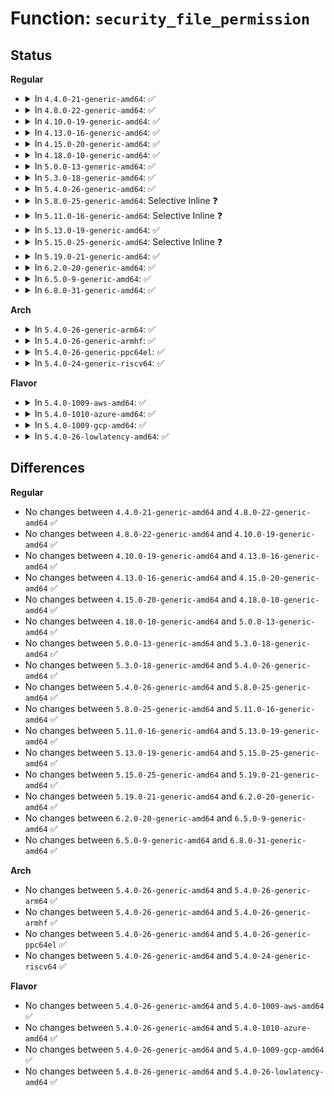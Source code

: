 # Function: <code>security_file_permission</code>

## Status
<b>Regular</b>
<ul>
<li>
<details>
<summary>In <code>4.4.0-21-generic-amd64</code>: ✅</summary>

```c
int security_file_permission(struct file * file, int mask)
```

```json
{
  "name": "security_file_permission",
  "collision_type": "Unique Global",
  "inline_type": "No",
  "funcs": [
    {
      "addr": 18446744071582239200,
      "name": "security_file_permission",
      "external": true,
      "loc": "security/security.c:737",
      "file": "security/security.c",
      "inline": "seen, unknown",
      "caller_inline": [],
      "caller_func": [
        "fs/open.c:vfs_fallocate",
        "fs/read_write.c:rw_verify_area",
        "fs/readdir.c:iterate_dir"
      ]
    }
  ],
  "symbols": [
    {
      "addr": 18446744071582239200,
      "name": "security_file_permission",
      "section": ".text",
      "bind": "STB_GLOBAL",
      "size": 185
    }
  ]
}
```
</details>
</li>
<li>
<details>
<summary>In <code>4.8.0-22-generic-amd64</code>: ✅</summary>

```c
int security_file_permission(struct file * file, int mask)
```

```json
{
  "name": "security_file_permission",
  "collision_type": "Unique Global",
  "inline_type": "No",
  "funcs": [
    {
      "addr": 18446744071582457872,
      "name": "security_file_permission",
      "external": true,
      "loc": "security/security.c:759",
      "file": "security/security.c",
      "inline": "seen, unknown",
      "caller_inline": [],
      "caller_func": [
        "fs/open.c:vfs_fallocate",
        "fs/read_write.c:clone_verify_area",
        "fs/read_write.c:rw_verify_area",
        "fs/readdir.c:iterate_dir",
        "fs/readdir.c:iterate_dir"
      ]
    }
  ],
  "symbols": [
    {
      "addr": 18446744071582457872,
      "name": "security_file_permission",
      "section": ".text",
      "bind": "STB_GLOBAL",
      "size": 185
    }
  ]
}
```
</details>
</li>
<li>
<details>
<summary>In <code>4.10.0-19-generic-amd64</code>: ✅</summary>

```c
int security_file_permission(struct file * file, int mask)
```

```json
{
  "name": "security_file_permission",
  "collision_type": "Unique Global",
  "inline_type": "No",
  "funcs": [
    {
      "addr": 18446744071582550336,
      "name": "security_file_permission",
      "external": true,
      "loc": "security/security.c:780",
      "file": "security/security.c",
      "inline": "seen, unknown",
      "caller_inline": [],
      "caller_func": [
        "fs/open.c:vfs_fallocate",
        "fs/read_write.c:clone_verify_area",
        "fs/read_write.c:rw_verify_area",
        "fs/readdir.c:iterate_dir",
        "fs/readdir.c:iterate_dir"
      ]
    }
  ],
  "symbols": [
    {
      "addr": 18446744071582550336,
      "name": "security_file_permission",
      "section": ".text",
      "bind": "STB_GLOBAL",
      "size": 178
    }
  ]
}
```
</details>
</li>
<li>
<details>
<summary>In <code>4.13.0-16-generic-amd64</code>: ✅</summary>

```c
int security_file_permission(struct file * file, int mask)
```

```json
{
  "name": "security_file_permission",
  "collision_type": "Unique Global",
  "inline_type": "No",
  "funcs": [
    {
      "addr": 18446744071582636144,
      "name": "security_file_permission",
      "external": true,
      "loc": "security/security.c:1385",
      "file": "security/security.c",
      "inline": "seen, unknown",
      "caller_inline": [],
      "caller_func": [
        "fs/open.c:vfs_fallocate",
        "fs/read_write.c:clone_verify_area",
        "fs/read_write.c:rw_verify_area",
        "fs/readdir.c:iterate_dir",
        "fs/readdir.c:iterate_dir"
      ]
    }
  ],
  "symbols": [
    {
      "addr": 18446744071582636144,
      "name": "security_file_permission",
      "section": ".text",
      "bind": "STB_GLOBAL",
      "size": 178
    }
  ]
}
```
</details>
</li>
<li>
<details>
<summary>In <code>4.15.0-20-generic-amd64</code>: ✅</summary>

```c
int security_file_permission(struct file * file, int mask)
```

```json
{
  "name": "security_file_permission",
  "collision_type": "Unique Global",
  "inline_type": "No",
  "funcs": [
    {
      "addr": 18446744071582789968,
      "name": "security_file_permission",
      "external": true,
      "loc": "security/security.c:1334",
      "file": "security/security.c",
      "inline": "seen, unknown",
      "caller_inline": [],
      "caller_func": [
        "fs/open.c:vfs_fallocate",
        "fs/read_write.c:clone_verify_area",
        "fs/read_write.c:rw_verify_area",
        "fs/readdir.c:iterate_dir",
        "fs/readdir.c:iterate_dir"
      ]
    }
  ],
  "symbols": [
    {
      "addr": 18446744071582789968,
      "name": "security_file_permission",
      "section": ".text",
      "bind": "STB_GLOBAL",
      "size": 184
    }
  ]
}
```
</details>
</li>
<li>
<details>
<summary>In <code>4.18.0-10-generic-amd64</code>: ✅</summary>

```c
int security_file_permission(struct file * file, int mask)
```

```json
{
  "name": "security_file_permission",
  "collision_type": "Unique Global",
  "inline_type": "No",
  "funcs": [
    {
      "addr": 18446744071582989600,
      "name": "security_file_permission",
      "external": true,
      "loc": "security/security.c:876",
      "file": "security/security.c",
      "inline": "seen, unknown",
      "caller_inline": [],
      "caller_func": [
        "fs/open.c:vfs_fallocate",
        "fs/read_write.c:clone_verify_area",
        "fs/read_write.c:rw_verify_area",
        "fs/readdir.c:iterate_dir",
        "fs/readdir.c:iterate_dir"
      ]
    }
  ],
  "symbols": [
    {
      "addr": 18446744071582989600,
      "name": "security_file_permission",
      "section": ".text",
      "bind": "STB_GLOBAL",
      "size": 172
    }
  ]
}
```
</details>
</li>
<li>
<details>
<summary>In <code>5.0.0-13-generic-amd64</code>: ✅</summary>

```c
int security_file_permission(struct file * file, int mask)
```

```json
{
  "name": "security_file_permission",
  "collision_type": "Unique Global",
  "inline_type": "No",
  "funcs": [
    {
      "addr": 18446744071583101520,
      "name": "security_file_permission",
      "external": true,
      "loc": "security/security.c:1397",
      "file": "security/security.c",
      "inline": "seen, unknown",
      "caller_inline": [],
      "caller_func": [
        "fs/open.c:vfs_fallocate",
        "fs/read_write.c:remap_verify_area",
        "fs/read_write.c:rw_verify_area",
        "fs/readdir.c:iterate_dir",
        "fs/readdir.c:iterate_dir"
      ]
    }
  ],
  "symbols": [
    {
      "addr": 18446744071583101520,
      "name": "security_file_permission",
      "section": ".text",
      "bind": "STB_GLOBAL",
      "size": 236
    }
  ]
}
```
</details>
</li>
<li>
<details>
<summary>In <code>5.3.0-18-generic-amd64</code>: ✅</summary>

```c
int security_file_permission(struct file * file, int mask)
```

```json
{
  "name": "security_file_permission",
  "collision_type": "Unique Global",
  "inline_type": "No",
  "funcs": [
    {
      "addr": 18446744071583286864,
      "name": "security_file_permission",
      "external": true,
      "loc": "security/security.c:1416",
      "file": "security/security.c",
      "inline": "seen, unknown",
      "caller_inline": [],
      "caller_func": [
        "fs/open.c:vfs_fallocate",
        "fs/read_write.c:remap_verify_area",
        "fs/read_write.c:rw_verify_area",
        "fs/readdir.c:iterate_dir",
        "fs/readdir.c:iterate_dir"
      ]
    }
  ],
  "symbols": [
    {
      "addr": 18446744071583286864,
      "name": "security_file_permission",
      "section": ".text",
      "bind": "STB_GLOBAL",
      "size": 278
    }
  ]
}
```
</details>
</li>
<li>
<details>
<summary>In <code>5.4.0-26-generic-amd64</code>: ✅</summary>

```c
int security_file_permission(struct file * file, int mask)
```

```json
{
  "name": "security_file_permission",
  "collision_type": "Unique Global",
  "inline_type": "No",
  "funcs": [
    {
      "addr": 18446744071583392208,
      "name": "security_file_permission",
      "external": true,
      "loc": "security/security.c:1456",
      "file": "security/security.c",
      "inline": "seen, unknown",
      "caller_inline": [],
      "caller_func": [
        "fs/open.c:vfs_fallocate",
        "fs/read_write.c:remap_verify_area",
        "fs/read_write.c:rw_verify_area",
        "fs/readdir.c:iterate_dir",
        "fs/readdir.c:iterate_dir"
      ]
    }
  ],
  "symbols": [
    {
      "addr": 18446744071583392208,
      "name": "security_file_permission",
      "section": ".text",
      "bind": "STB_GLOBAL",
      "size": 267
    }
  ]
}
```
</details>
</li>
<li>
<details>
<summary>In <code>5.8.0-25-generic-amd64</code>: Selective Inline ❓</summary>

```c
int security_file_permission(struct file * file, int mask)
```

```json
{
  "name": "security_file_permission",
  "collision_type": "Unique Global",
  "inline_type": "Selective",
  "funcs": [
    {
      "addr": 18446744071583731152,
      "name": "security_file_permission",
      "external": true,
      "loc": "security/security.c:1626",
      "file": "security/security.c",
      "inline": "not declared, inlined",
      "caller_inline": [],
      "caller_func": [
        "fs/open.c:vfs_fallocate",
        "fs/read_write.c:remap_verify_area",
        "fs/read_write.c:rw_verify_area",
        "fs/readdir.c:iterate_dir",
        "fs/readdir.c:iterate_dir"
      ]
    }
  ],
  "symbols": [
    {
      "addr": 18446744071583731152,
      "name": "security_file_permission",
      "section": ".text",
      "bind": "STB_GLOBAL",
      "size": 347
    }
  ]
}
```
</details>
</li>
<li>
<details>
<summary>In <code>5.11.0-16-generic-amd64</code>: Selective Inline ❓</summary>

```c
int security_file_permission(struct file * file, int mask)
```

```json
{
  "name": "security_file_permission",
  "collision_type": "Unique Global",
  "inline_type": "Selective",
  "funcs": [
    {
      "addr": 18446744071583851472,
      "name": "security_file_permission",
      "external": true,
      "loc": "security/security.c:1628",
      "file": "security/security.c",
      "inline": "not declared, inlined",
      "caller_inline": [],
      "caller_func": [
        "fs/open.c:vfs_fallocate",
        "fs/read_write.c:rw_verify_area",
        "fs/readdir.c:iterate_dir",
        "fs/readdir.c:iterate_dir",
        "fs/remap_range.c:remap_verify_area"
      ]
    }
  ],
  "symbols": [
    {
      "addr": 18446744071583851472,
      "name": "security_file_permission",
      "section": ".text",
      "bind": "STB_GLOBAL",
      "size": 338
    }
  ]
}
```
</details>
</li>
<li>
<details>
<summary>In <code>5.13.0-19-generic-amd64</code>: ✅</summary>

```c
int security_file_permission(struct file * file, int mask)
```

```json
{
  "name": "security_file_permission",
  "collision_type": "Unique Global",
  "inline_type": "No",
  "funcs": [
    {
      "addr": 18446744071583882672,
      "name": "security_file_permission",
      "external": true,
      "loc": "security/security.c:1679",
      "file": "security/security.c",
      "inline": "seen, unknown",
      "caller_inline": [],
      "caller_func": [
        "fs/open.c:vfs_fallocate",
        "fs/read_write.c:kernel_read",
        "fs/readdir.c:iterate_dir",
        "fs/readdir.c:iterate_dir",
        "fs/remap_range.c:vfs_dedupe_file_range",
        "fs/remap_range.c:do_clone_file_range",
        "fs/remap_range.c:do_clone_file_range"
      ]
    }
  ],
  "symbols": [
    {
      "addr": 18446744071583882672,
      "name": "security_file_permission",
      "section": ".text",
      "bind": "STB_GLOBAL",
      "size": 347
    }
  ]
}
```
</details>
</li>
<li>
<details>
<summary>In <code>5.15.0-25-generic-amd64</code>: Selective Inline ❓</summary>

```c
int security_file_permission(struct file * file, int mask)
```

```json
{
  "name": "security_file_permission",
  "collision_type": "Unique Global",
  "inline_type": "Selective",
  "funcs": [
    {
      "addr": 18446744071584241504,
      "name": "security_file_permission",
      "external": true,
      "loc": "security/security.c:1686",
      "file": "security/security.c",
      "inline": "not declared, inlined",
      "caller_inline": [],
      "caller_func": [
        "fs/open.c:vfs_fallocate",
        "fs/read_write.c:kernel_read",
        "fs/readdir.c:iterate_dir",
        "fs/readdir.c:iterate_dir",
        "fs/remap_range.c:vfs_dedupe_file_range",
        "fs/remap_range.c:do_clone_file_range",
        "fs/remap_range.c:do_clone_file_range"
      ]
    }
  ],
  "symbols": [
    {
      "addr": 18446744071584241504,
      "name": "security_file_permission",
      "section": ".text",
      "bind": "STB_GLOBAL",
      "size": 85
    }
  ]
}
```
</details>
</li>
<li>
<details>
<summary>In <code>5.19.0-21-generic-amd64</code>: ✅</summary>

```c
int security_file_permission(struct file * file, int mask)
```

```json
{
  "name": "security_file_permission",
  "collision_type": "Unique Global",
  "inline_type": "No",
  "funcs": [
    {
      "addr": 18446744071584855936,
      "name": "security_file_permission",
      "external": true,
      "loc": "security/security.c:1692",
      "file": "security/security.c",
      "inline": "seen, unknown",
      "caller_inline": [],
      "caller_func": [
        "fs/open.c:vfs_fallocate",
        "fs/read_write.c:kernel_read",
        "fs/readdir.c:iterate_dir",
        "fs/readdir.c:iterate_dir",
        "fs/remap_range.c:vfs_dedupe_file_range",
        "fs/remap_range.c:do_clone_file_range",
        "fs/remap_range.c:do_clone_file_range"
      ]
    }
  ],
  "symbols": [
    {
      "addr": 18446744071584855936,
      "name": "security_file_permission",
      "section": ".text",
      "bind": "STB_GLOBAL",
      "size": 110
    }
  ]
}
```
</details>
</li>
<li>
<details>
<summary>In <code>6.2.0-20-generic-amd64</code>: ✅</summary>

```c
int security_file_permission(struct file * file, int mask)
```

```json
{
  "name": "security_file_permission",
  "collision_type": "Unique Global",
  "inline_type": "No",
  "funcs": [
    {
      "addr": 18446744071585559904,
      "name": "security_file_permission",
      "external": true,
      "loc": "security/security.c:1733",
      "file": "security/security.c",
      "inline": "seen, unknown",
      "caller_inline": [],
      "caller_func": [
        "fs/open.c:vfs_fallocate",
        "fs/read_write.c:kernel_read",
        "fs/readdir.c:iterate_dir",
        "fs/readdir.c:iterate_dir",
        "fs/remap_range.c:vfs_dedupe_file_range",
        "fs/remap_range.c:do_clone_file_range",
        "fs/remap_range.c:do_clone_file_range"
      ]
    }
  ],
  "symbols": [
    {
      "addr": 18446744071585559904,
      "name": "security_file_permission",
      "section": ".text",
      "bind": "STB_GLOBAL",
      "size": 110
    }
  ]
}
```
</details>
</li>
<li>
<details>
<summary>In <code>6.5.0-9-generic-amd64</code>: ✅</summary>

```c
int security_file_permission(struct file * file, int mask)
```

```json
{
  "name": "security_file_permission",
  "collision_type": "Unique Global",
  "inline_type": "No",
  "funcs": [
    {
      "addr": 18446744071585790848,
      "name": "security_file_permission",
      "external": true,
      "loc": "security/security.c:2702",
      "file": "security/security.c",
      "inline": "seen, unknown",
      "caller_inline": [],
      "caller_func": [
        "fs/open.c:vfs_fallocate",
        "fs/read_write.c:kernel_read",
        "fs/readdir.c:iterate_dir",
        "fs/remap_range.c:vfs_dedupe_file_range",
        "fs/remap_range.c:do_clone_file_range",
        "fs/remap_range.c:do_clone_file_range"
      ]
    }
  ],
  "symbols": [
    {
      "addr": 18446744071585790848,
      "name": "security_file_permission",
      "section": ".text",
      "bind": "STB_GLOBAL",
      "size": 110
    }
  ]
}
```
</details>
</li>
<li>
<details>
<summary>In <code>6.8.0-31-generic-amd64</code>: ✅</summary>

```c
int security_file_permission(struct file * file, int mask)
```

```json
{
  "name": "security_file_permission",
  "collision_type": "Unique Global",
  "inline_type": "No",
  "funcs": [
    {
      "addr": 18446744071586038912,
      "name": "security_file_permission",
      "external": true,
      "loc": "security/security.c:2768",
      "file": "security/security.c",
      "inline": "seen, unknown",
      "caller_inline": [],
      "caller_func": [
        "fs/open.c:vfs_fallocate",
        "fs/read_write.c:rw_verify_area",
        "fs/readdir.c:iterate_dir"
      ]
    }
  ],
  "symbols": [
    {
      "addr": 18446744071586038912,
      "name": "security_file_permission",
      "section": ".text",
      "bind": "STB_GLOBAL",
      "size": 93
    }
  ]
}
```
</details>
</li>
</ul>
<b>Arch</b>
<ul>
<li>
<details>
<summary>In <code>5.4.0-26-generic-arm64</code>: ✅</summary>

```c
int security_file_permission(struct file * file, int mask)
```

```json
{
  "name": "security_file_permission",
  "collision_type": "Unique Global",
  "inline_type": "No",
  "funcs": [
    {
      "addr": 18446603336495143360,
      "name": "security_file_permission",
      "external": true,
      "loc": "security/security.c:1456",
      "file": "security/security.c",
      "inline": "seen, unknown",
      "caller_inline": [],
      "caller_func": [
        "fs/open.c:vfs_fallocate",
        "fs/read_write.c:remap_verify_area",
        "fs/read_write.c:rw_verify_area",
        "fs/readdir.c:iterate_dir",
        "fs/readdir.c:iterate_dir"
      ]
    }
  ],
  "symbols": [
    {
      "addr": 18446603336495143360,
      "name": "security_file_permission",
      "section": ".text",
      "bind": "STB_GLOBAL",
      "size": 300
    }
  ]
}
```
</details>
</li>
<li>
<details>
<summary>In <code>5.4.0-26-generic-armhf</code>: ✅</summary>

```c
int security_file_permission(struct file * file, int mask)
```

```json
{
  "name": "security_file_permission",
  "collision_type": "Unique Global",
  "inline_type": "No",
  "funcs": [
    {
      "addr": 3228531088,
      "name": "security_file_permission",
      "external": true,
      "loc": "security/security.c:1456",
      "file": "security/security.c",
      "inline": "seen, unknown",
      "caller_inline": [],
      "caller_func": [
        "fs/open.c:vfs_fallocate",
        "fs/read_write.c:remap_verify_area",
        "fs/read_write.c:rw_verify_area",
        "fs/readdir.c:iterate_dir",
        "fs/readdir.c:iterate_dir"
      ]
    }
  ],
  "symbols": [
    {
      "addr": 3228531088,
      "name": "security_file_permission",
      "section": ".text",
      "bind": "STB_GLOBAL",
      "size": 304
    }
  ]
}
```
</details>
</li>
<li>
<details>
<summary>In <code>5.4.0-26-generic-ppc64el</code>: ✅</summary>

```c
int security_file_permission(struct file * file, int mask)
```

```json
{
  "name": "security_file_permission",
  "collision_type": "Unique Global",
  "inline_type": "No",
  "funcs": [
    {
      "addr": 13835058055289062048,
      "name": "security_file_permission",
      "external": true,
      "loc": "security/security.c:1456",
      "file": "security/security.c",
      "inline": "seen, unknown",
      "caller_inline": [],
      "caller_func": [
        "fs/open.c:vfs_fallocate",
        "fs/read_write.c:remap_verify_area",
        "fs/read_write.c:rw_verify_area",
        "fs/readdir.c:iterate_dir",
        "fs/readdir.c:iterate_dir"
      ]
    }
  ],
  "symbols": [
    {
      "addr": 13835058055289062048,
      "name": "security_file_permission",
      "section": ".text",
      "bind": "STB_GLOBAL",
      "size": 452
    }
  ]
}
```
</details>
</li>
<li>
<details>
<summary>In <code>5.4.0-24-generic-riscv64</code>: ✅</summary>

```c
int security_file_permission(struct file * file, int mask)
```

```json
{
  "name": "security_file_permission",
  "collision_type": "Unique Global",
  "inline_type": "No",
  "funcs": [
    {
      "addr": 18446743936274392550,
      "name": "security_file_permission",
      "external": true,
      "loc": "security/security.c:1456",
      "file": "security/security.c",
      "inline": "seen, unknown",
      "caller_inline": [],
      "caller_func": [
        "fs/open.c:vfs_fallocate",
        "fs/read_write.c:remap_verify_area",
        "fs/read_write.c:rw_verify_area",
        "fs/readdir.c:iterate_dir",
        "fs/readdir.c:iterate_dir"
      ]
    }
  ],
  "symbols": [
    {
      "addr": 18446743936274392550,
      "name": "security_file_permission",
      "section": ".text",
      "bind": "STB_GLOBAL",
      "size": 236
    }
  ]
}
```
</details>
</li>
</ul>
<b>Flavor</b>
<ul>
<li>
<details>
<summary>In <code>5.4.0-1009-aws-amd64</code>: ✅</summary>

```c
int security_file_permission(struct file * file, int mask)
```

```json
{
  "name": "security_file_permission",
  "collision_type": "Unique Global",
  "inline_type": "No",
  "funcs": [
    {
      "addr": 18446744071583360944,
      "name": "security_file_permission",
      "external": true,
      "loc": "security/security.c:1456",
      "file": "security/security.c",
      "inline": "seen, unknown",
      "caller_inline": [],
      "caller_func": [
        "fs/open.c:vfs_fallocate",
        "fs/read_write.c:remap_verify_area",
        "fs/read_write.c:rw_verify_area",
        "fs/readdir.c:iterate_dir",
        "fs/readdir.c:iterate_dir"
      ]
    }
  ],
  "symbols": [
    {
      "addr": 18446744071583360944,
      "name": "security_file_permission",
      "section": ".text",
      "bind": "STB_GLOBAL",
      "size": 267
    }
  ]
}
```
</details>
</li>
<li>
<details>
<summary>In <code>5.4.0-1010-azure-amd64</code>: ✅</summary>

```c
int security_file_permission(struct file * file, int mask)
```

```json
{
  "name": "security_file_permission",
  "collision_type": "Unique Global",
  "inline_type": "No",
  "funcs": [
    {
      "addr": 18446744071583298048,
      "name": "security_file_permission",
      "external": true,
      "loc": "security/security.c:1456",
      "file": "security/security.c",
      "inline": "seen, unknown",
      "caller_inline": [],
      "caller_func": [
        "fs/open.c:vfs_fallocate",
        "fs/read_write.c:remap_verify_area",
        "fs/read_write.c:rw_verify_area",
        "fs/readdir.c:iterate_dir",
        "fs/readdir.c:iterate_dir"
      ]
    }
  ],
  "symbols": [
    {
      "addr": 18446744071583298048,
      "name": "security_file_permission",
      "section": ".text",
      "bind": "STB_GLOBAL",
      "size": 267
    }
  ]
}
```
</details>
</li>
<li>
<details>
<summary>In <code>5.4.0-1009-gcp-amd64</code>: ✅</summary>

```c
int security_file_permission(struct file * file, int mask)
```

```json
{
  "name": "security_file_permission",
  "collision_type": "Unique Global",
  "inline_type": "No",
  "funcs": [
    {
      "addr": 18446744071583344720,
      "name": "security_file_permission",
      "external": true,
      "loc": "security/security.c:1456",
      "file": "security/security.c",
      "inline": "seen, unknown",
      "caller_inline": [],
      "caller_func": [
        "fs/open.c:vfs_fallocate",
        "fs/read_write.c:remap_verify_area",
        "fs/read_write.c:rw_verify_area",
        "fs/readdir.c:iterate_dir",
        "fs/readdir.c:iterate_dir"
      ]
    }
  ],
  "symbols": [
    {
      "addr": 18446744071583344720,
      "name": "security_file_permission",
      "section": ".text",
      "bind": "STB_GLOBAL",
      "size": 267
    }
  ]
}
```
</details>
</li>
<li>
<details>
<summary>In <code>5.4.0-26-lowlatency-amd64</code>: ✅</summary>

```c
int security_file_permission(struct file * file, int mask)
```

```json
{
  "name": "security_file_permission",
  "collision_type": "Unique Global",
  "inline_type": "No",
  "funcs": [
    {
      "addr": 18446744071583439904,
      "name": "security_file_permission",
      "external": true,
      "loc": "security/security.c:1456",
      "file": "security/security.c",
      "inline": "seen, unknown",
      "caller_inline": [],
      "caller_func": [
        "fs/open.c:vfs_fallocate",
        "fs/read_write.c:remap_verify_area",
        "fs/read_write.c:rw_verify_area",
        "fs/readdir.c:iterate_dir",
        "fs/readdir.c:iterate_dir"
      ]
    }
  ],
  "symbols": [
    {
      "addr": 18446744071583439904,
      "name": "security_file_permission",
      "section": ".text",
      "bind": "STB_GLOBAL",
      "size": 267
    }
  ]
}
```
</details>
</li>
</ul>

## Differences
<b>Regular</b>
<ul>
<li>
No changes between <code>4.4.0-21-generic-amd64</code> and <code>4.8.0-22-generic-amd64</code> ✅
</li>
<li>
No changes between <code>4.8.0-22-generic-amd64</code> and <code>4.10.0-19-generic-amd64</code> ✅
</li>
<li>
No changes between <code>4.10.0-19-generic-amd64</code> and <code>4.13.0-16-generic-amd64</code> ✅
</li>
<li>
No changes between <code>4.13.0-16-generic-amd64</code> and <code>4.15.0-20-generic-amd64</code> ✅
</li>
<li>
No changes between <code>4.15.0-20-generic-amd64</code> and <code>4.18.0-10-generic-amd64</code> ✅
</li>
<li>
No changes between <code>4.18.0-10-generic-amd64</code> and <code>5.0.0-13-generic-amd64</code> ✅
</li>
<li>
No changes between <code>5.0.0-13-generic-amd64</code> and <code>5.3.0-18-generic-amd64</code> ✅
</li>
<li>
No changes between <code>5.3.0-18-generic-amd64</code> and <code>5.4.0-26-generic-amd64</code> ✅
</li>
<li>
No changes between <code>5.4.0-26-generic-amd64</code> and <code>5.8.0-25-generic-amd64</code> ✅
</li>
<li>
No changes between <code>5.8.0-25-generic-amd64</code> and <code>5.11.0-16-generic-amd64</code> ✅
</li>
<li>
No changes between <code>5.11.0-16-generic-amd64</code> and <code>5.13.0-19-generic-amd64</code> ✅
</li>
<li>
No changes between <code>5.13.0-19-generic-amd64</code> and <code>5.15.0-25-generic-amd64</code> ✅
</li>
<li>
No changes between <code>5.15.0-25-generic-amd64</code> and <code>5.19.0-21-generic-amd64</code> ✅
</li>
<li>
No changes between <code>5.19.0-21-generic-amd64</code> and <code>6.2.0-20-generic-amd64</code> ✅
</li>
<li>
No changes between <code>6.2.0-20-generic-amd64</code> and <code>6.5.0-9-generic-amd64</code> ✅
</li>
<li>
No changes between <code>6.5.0-9-generic-amd64</code> and <code>6.8.0-31-generic-amd64</code> ✅
</li>
</ul>
<b>Arch</b>
<ul>
<li>
No changes between <code>5.4.0-26-generic-amd64</code> and <code>5.4.0-26-generic-arm64</code> ✅
</li>
<li>
No changes between <code>5.4.0-26-generic-amd64</code> and <code>5.4.0-26-generic-armhf</code> ✅
</li>
<li>
No changes between <code>5.4.0-26-generic-amd64</code> and <code>5.4.0-26-generic-ppc64el</code> ✅
</li>
<li>
No changes between <code>5.4.0-26-generic-amd64</code> and <code>5.4.0-24-generic-riscv64</code> ✅
</li>
</ul>
<b>Flavor</b>
<ul>
<li>
No changes between <code>5.4.0-26-generic-amd64</code> and <code>5.4.0-1009-aws-amd64</code> ✅
</li>
<li>
No changes between <code>5.4.0-26-generic-amd64</code> and <code>5.4.0-1010-azure-amd64</code> ✅
</li>
<li>
No changes between <code>5.4.0-26-generic-amd64</code> and <code>5.4.0-1009-gcp-amd64</code> ✅
</li>
<li>
No changes between <code>5.4.0-26-generic-amd64</code> and <code>5.4.0-26-lowlatency-amd64</code> ✅
</li>
</ul>
